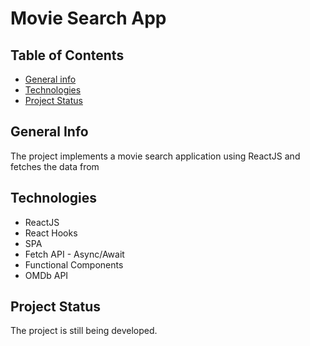 # Movie Search App

## Table of Contents

* [General info](#general-info)
* [Technologies](#technologies)
* [Project Status](#project-status)

## General Info
The project implements a movie search application using ReactJS and fetches the data from  

## Technologies
* ReactJS
* React Hooks
* SPA
* Fetch API - Async/Await
* Functional Components
* OMDb API

## Project Status
The project is still being developed.
